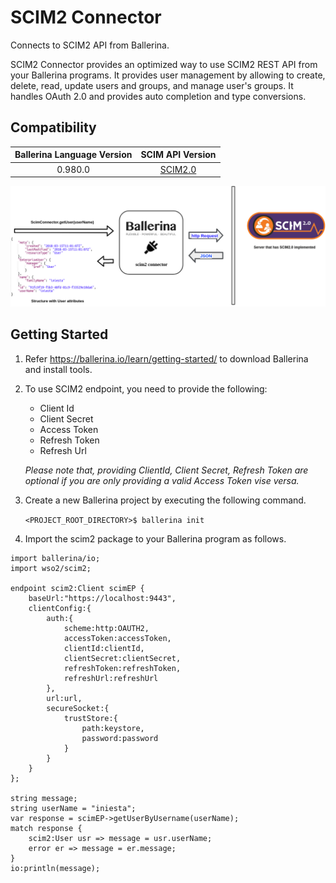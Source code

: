 # SCIM2 Connector
 
Connects to SCIM2 API from Ballerina.
 
SCIM2 Connector provides an optimized way to use SCIM2 REST API from your Ballerina programs.
It provides user management by allowing to create, delete, read, update users and groups, and manage
user's groups. It handles OAuth 2.0 and provides auto completion and type conversions.

## Compatibility
| Ballerina Language Version| SCIM API Version                                          |
| :------------------------:| :--------------------------------------------------------:|
| 0.980.0                   | [SCIM2.0](https://tools.ietf.org/html/rfc7643#section-8.3)|

![Ballerina SCIM2 Endpoint Overview](./docs/resources/SCIM2.png)

## Getting Started
 1. Refer https://ballerina.io/learn/getting-started/ to download Ballerina and install tools.
 2. To use SCIM2 endpoint, you need to provide the following:
     - Client Id
     - Client Secret
     - Access Token
     - Refresh Token
     - Refresh Url

    *Please note that, providing ClientId, Client Secret, Refresh Token are optional if you are only providing a valid
     Access Token vise versa.*

 3. Create a new Ballerina project by executing the following command.

       `<PROJECT_ROOT_DIRECTORY>$ ballerina init`

 4. Import the scim2 package to your Ballerina program as follows.

```ballerina
import ballerina/io;
import wso2/scim2;

endpoint scim2:Client scimEP {
    baseUrl:"https://localhost:9443",
    clientConfig:{
        auth:{
            scheme:http:OAUTH2,
            accessToken:accessToken,
            clientId:clientId,
            clientSecret:clientSecret,
            refreshToken:refreshToken,
            refreshUrl:refreshUrl
        },
        url:url,
        secureSocket:{
            trustStore:{
                path:keystore,
                password:password
            }
        }
    }
};

string message;
string userName = "iniesta";
var response = scimEP->getUserByUsername(userName);
match response {
    scim2:User usr => message = usr.userName;
    error er => message = er.message;
}
io:println(message);
```
